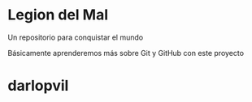 # Legion del Mal
Un repositorio para conquistar el mundo

Básicamente aprenderemos más sobre Git y GitHub con este proyecto


# darlopvil